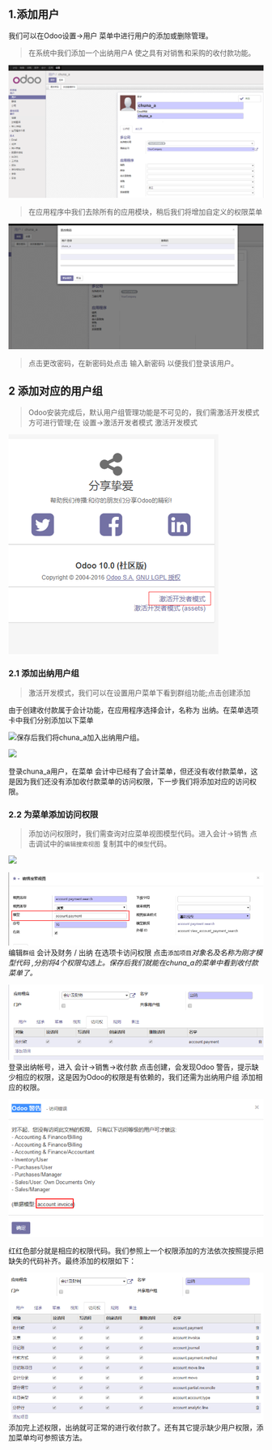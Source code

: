 ## 1.添加用户

我们可以在Odoo设置-&gt;用户 菜单中进行用户的添加或删除管理。

> 在系统中我们添加一个出纳用户A 使之具有对销售和采购的收付款功能。

![](/assets/}L%28~9ONRYQ`US3Y%29$7E5{EJ.png)

> 在应用程序中我们去除所有的应用模块，稍后我们将增加自定义的权限菜单

![](/assets/H]WDDG}F1P_5W8O49}5F99B.png)

> 点击更改密码，在新密码处点击 输入新密码 以便我们登录该用户。

## 2 添加对应的用户组

> Odoo安装完成后，默认用户组管理功能是不可见的，我们需激活开发模式方可进行管理;在 设置-&gt;激活开发者模式 激活开发模式

![](/assets/~I1O2FMQ18DQP$RYONU5JF5.png)

### 2.1 添加出纳用户组

> 激活开发模式，我们可以在设置用户菜单下看到群组功能;点击创建添加

由于创建收付款属于会计功能，在应用程序选择会计，名称为 出纳。在菜单选项卡中我们分别添加以下菜单

![](file:///C:\Users\xc\AppData\Roaming\Tencent\Users\419412545\QQ\WinTemp\RichOle\HQ]44W2GF_[TEH~{}~I[O5V.png)保存后我们将chuna\_a加入出纳用户组。

![](file:///C:\Users\xc\AppData\Roaming\Tencent\Users\419412545\QQ\WinTemp\RichOle\$%29AAWRRZXMD[}6GJKH231XI.png)

登录chuna\_a用户，在菜单 会计中已经有了会计菜单，但还没有收付款菜单，这是因为我们还没有添加收付款菜单的访问权限，下一步我们将添加对应的访问权限。

### 2.2 为菜单添加访问权限

> 添加访问权限时，我们需查询对应菜单视图模型代码。进入会计-&gt;销售 点击调试中的`编辑搜索视图` 复制其中的`模型`代码。

![](file:///C:\Users\xc\AppData\Roaming\Tencent\Users\419412545\QQ\WinTemp\RichOle\XLD[9P40J3Y]4_V5{9GCDA0.png)

![](/assets/import0313.png)编辑`群组` 会计及财务 / 出纳 在选项卡访问权限 点击`添加项目`_对象名及名称为刚才模型代码 ,分别将4个权限勾选上。保存后我们就能在chuna\_a的菜单中看到收付款菜单了。_

![](/assets/import031301.png)登录出纳帐号，进入 会计-&gt;销售-&gt;收付款 点击创建，会发现Odoo 警告，提示缺少相应的权限，这是因为Odoo的权限是有依赖的，我们还需为出纳用户组 添加相应的权限。

![](/assets/import03131459.png)

红红色部分就是相应的权限代码。我们参照上一个权限添加的方法依次按照提示把缺失的代码补齐。最终添加的权限如下：

![](/assets/import03131520.png)添加完上述权限，出纳就可正常的进行收付款了。还有其它提示缺少用户权限，添加菜单均可参照该方法。

